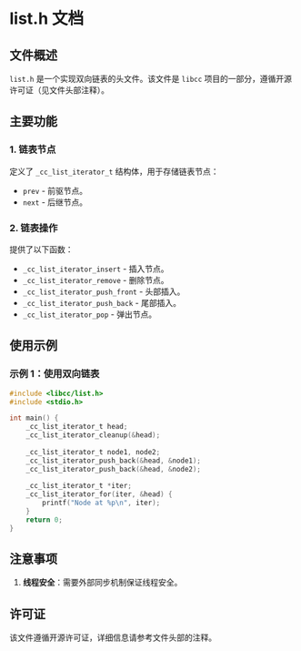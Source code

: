 # list.h 文档

## 文件概述
`list.h` 是一个实现双向链表的头文件。该文件是 `libcc` 项目的一部分，遵循开源许可证（见文件头部注释）。

## 主要功能

### 1. 链表节点
定义了 `_cc_list_iterator_t` 结构体，用于存储链表节点：
- `prev` - 前驱节点。
- `next` - 后继节点。

### 2. 链表操作
提供了以下函数：
- `_cc_list_iterator_insert` - 插入节点。
- `_cc_list_iterator_remove` - 删除节点。
- `_cc_list_iterator_push_front` - 头部插入。
- `_cc_list_iterator_push_back` - 尾部插入。
- `_cc_list_iterator_pop` - 弹出节点。

## 使用示例

### 示例 1：使用双向链表
```c
#include <libcc/list.h>
#include <stdio.h>

int main() {
    _cc_list_iterator_t head;
    _cc_list_iterator_cleanup(&head);
    
    _cc_list_iterator_t node1, node2;
    _cc_list_iterator_push_back(&head, &node1);
    _cc_list_iterator_push_back(&head, &node2);
    
    _cc_list_iterator_t *iter;
    _cc_list_iterator_for(iter, &head) {
        printf("Node at %p\n", iter);
    }
    return 0;
}
```

## 注意事项
1. **线程安全**：需要外部同步机制保证线程安全。

## 许可证
该文件遵循开源许可证，详细信息请参考文件头部的注释。